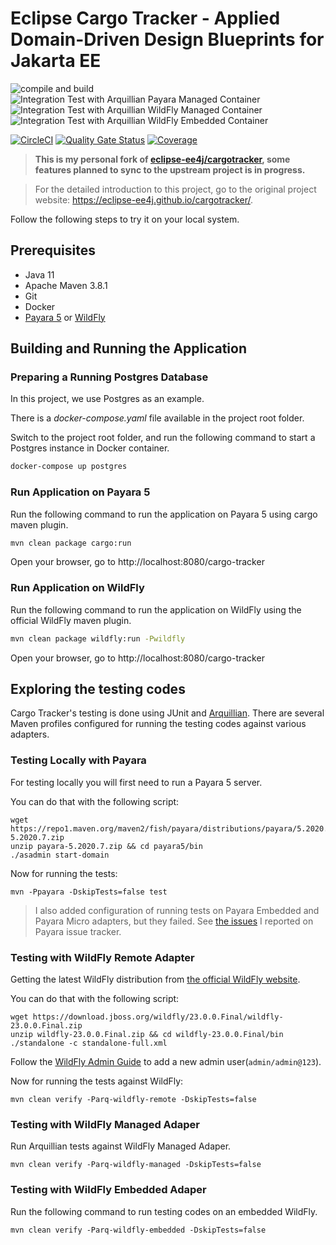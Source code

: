 # Eclipse Cargo Tracker - Applied Domain-Driven Design Blueprints for Jakarta EE

![compile and build](https://github.com/hantsy/cargotracker/workflows/build/badge.svg)
![Integration Test with Arquillian Payara Managed Container](https://github.com/hantsy/cargotracker/workflows/it-with-arq-payara-managed/badge.svg)
![Integration Test with Arquillian WildFly Managed Container](https://github.com/hantsy/cargotracker/workflows/it-with-arq-wildfly-managed/badge.svg)
![Integration Test with Arquillian WildFly Embedded Container](https://github.com/hantsy/cargotracker/workflows/it-with-arq-wildfly-embedded/badge.svg)

[![CircleCI](https://circleci.com/gh/hantsy/cargotracker.svg?style=svg)](https://circleci.com/gh/hantsy/cargotracker)
[![Quality Gate Status](https://sonarcloud.io/api/project_badges/measure?project=hantsy_cargotracker&metric=alert_status)](https://sonarcloud.io/dashboard?id=hantsy_cargotracker)
[![Coverage](https://sonarcloud.io/api/project_badges/measure?project=hantsy_cargotracker&metric=coverage)](https://sonarcloud.io/dashboard?id=hantsy_cargotracker)


> **This is my personal fork of [eclipse-ee4j/cargotracker](https://github.com/eclipse-ee4j/cargotracker), some features planned to sync to the upstream project is in progress.**

> For the detailed introduction to this project, go to the original project website: https://eclipse-ee4j.github.io/cargotracker/.

Follow the following steps to try it on your local system.

## Prerequisites

* Java 11
* Apache Maven 3.8.1
* Git
* Docker
* [Payara 5](https://www.payara.fish/downloads/) or [WildFly](https://www.wildfly.org)

## Building and Running the Application

### Preparing a Running Postgres Database

In this project, we use Postgres as an example.

There is a *docker-compose.yaml* file available in the project root folder.

Switch to the project root folder, and run  the following command to start a Postgres instance in Docker  container.

```bash
docker-compose up postgres
```

### Run Application on Payara 5

Run the following command to run the application on Payara 5 using cargo maven plugin.

```bash
mvn clean package cargo:run
```
Open your browser, go to http://localhost:8080/cargo-tracker

### Run Application on WildFly 

Run the following command to run the application on WildFly  using the official WildFly maven plugin.

```bash
mvn clean package wildfly:run -Pwildfly
```
Open your browser, go to http://localhost:8080/cargo-tracker


## Exploring the testing codes

Cargo Tracker's testing is done using JUnit and [Arquillian](http://arquillian.org/). There are several Maven profiles configured for running the testing codes against various adapters.

### Testing Locally with Payara

For testing locally you will first need to run a Payara 5 server.

You can do that with the following script:

```shell script
wget https://repo1.maven.org/maven2/fish/payara/distributions/payara/5.2020.7/payara-5.2020.7.zip
unzip payara-5.2020.7.zip && cd payara5/bin
./asadmin start-domain
```

Now for running the tests:

```shell script
mvn -Ppayara -DskipTests=false test
```
> I also added configuration of running tests on Payara Embedded and Payara Micro adapters, but they failed. See [the issues](https://github.com/payara/ecosystem-support/issues/created_by/hantsy) I reported on Payara issue tracker.

###  Testing with WildFly Remote Adapter

Getting the latest WildFly distribution from [the official WildFly website](https://www.wildfly.org).

You can do that with the following script:

```shell script
wget https://download.jboss.org/wildfly/23.0.0.Final/wildfly-23.0.0.Final.zip
unzip wildfly-23.0.0.Final.zip && cd wildfly-23.0.0.Final/bin
./standalone -c standalone-full.xml
```

Follow the [WildFly Admin Guide](https://docs.wildfly.org/23/Admin_Guide.html#add-user-utility) to add a new admin user(`admin/admin@123`).

Now for running the tests against WildFly:

```shell script
mvn clean verify -Parq-wildfly-remote -DskipTests=false
```

###  Testing with WildFly Managed Adaper

Run Arquillian tests against WildFly Managed Adaper.

```shell script
mvn clean verify -Parq-wildfly-managed -DskipTests=false
```

###  Testing with WildFly Embedded Adaper

Run the following command to run testing codes on an embedded WildFly.

```shell script
mvn clean verify -Parq-wildfly-embedded -DskipTests=false
```

